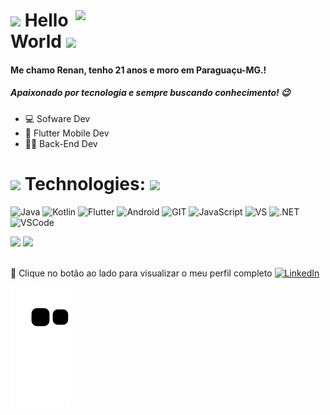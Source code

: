 <img style="margin-top: 40px;" align="right" width="400px" src="https://media1.giphy.com/media/zhYSVCirREeIZtONCI/giphy.gif?cid=790b7611a31bbd3bd230eb8f6808c7b28d3662dd41abbbf3&rid=giphy.gif&ct=s">

#  <img src="https://media0.giphy.com/media/yxicUANit7fTdEdZgr/giphy.gif?cid=ecf05e477rwru9jqtxw8tanvbnp0v6vgg2sqyklau3v2ioqa&rid=giphy.gif&ct=s" width="50px"> Hello World <img src="https://media0.giphy.com/media/yxicUANit7fTdEdZgr/giphy.gif?cid=ecf05e477rwru9jqtxw8tanvbnp0v6vgg2sqyklau3v2ioqa&rid=giphy.gif&ct=s" width="50px">

#### Me chamo Renan, tenho 21 anos e moro em Paraguaçu-MG.! 
##### Apaixonado por tecnologia e sempre buscando conhecimento! 😉

- 💻 Sofware Dev
- 📱 Flutter Mobile Dev
- 👨‍💻 Back-End Dev

# <img src="https://media4.giphy.com/media/xUA7aSFO36H6sWCmA0/giphy.gif" width="35px"> Technologies: <img src="https://media4.giphy.com/media/xUA7aSFO36H6sWCmA0/giphy.gif" width="35px">

![Java](https://img.shields.io/badge/Java-ED8B00?style=for-the-badge&logo=java&logoColor=white)
![Kotlin](https://img.shields.io/badge/Kotlin-0095D5?&style=for-the-badge&logo=kotlin&logoColor=white)
![Flutter](https://img.shields.io/badge/Flutter-02569B?style=for-the-badge&logo=flutter&logoColor=white)
![Android](https://img.shields.io/badge/Android-3DDC84?style=for-the-badge&logo=android&logoColor=white)
![GIT](https://img.shields.io/badge/GIT-E44C30?style=for-the-badge&logo=git&logoColor=white)
![JavaScript](https://img.shields.io/badge/JavaScript-323330?style=for-the-badge&logo=javascript&logoColor=F7DF1E)
![VS](https://img.shields.io/badge/Visual_Studio-5C2D91?style=for-the-badge&logo=visual%20studio&logoColor=white)
![.NET](https://img.shields.io/badge/.NET-5C2D91?style=for-the-badge&logo=.net&logoColor=white)
![VSCode](https://img.shields.io/badge/Visual_Studio_Code-0078D4?style=for-the-badge&logo=visual%20studio%20code&logoColor=white)

<div align="left">
<img height="150em" src="https://github-readme-stats.vercel.app/api/top-langs/?username=Slade-crypto&exclude_repo=KNN-Image-Classification&show_icons=true&hide_border=true&layout=compact&langs_count=8&theme=tokyonight"/>	
<img height="150em" src="https://github-readme-stats.vercel.app/api?username=Slade-crypto&show_icons=true&hide_border=true&count_private=true&include_all_commits=true&theme=tokyonight" />
</div><br>	

🔗 Clique no botão ao lado para visualizar o meu perfil completo <a href="https://www.linkedin.com/in/renan-rocha-436ba2128/"><img src="https://img.shields.io/badge/LinkedIn-%230077B5.svg?&style=flat-square&logo=linkedin&logoColor=white" alt="LinkedIn"> </a>


![Snake animation](https://github.com/Slade-crypto/Slade-crypto/blob/output/github-contribution-grid-snake.svg)

